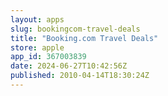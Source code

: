 ```yaml
---
layout: apps
slug: bookingcom-travel-deals
title: "Booking.com Travel Deals"
store: apple
app_id: 367003839
date: 2024-06-27T10:42:56Z
published: 2010-04-14T18:30:24Z
---
```


